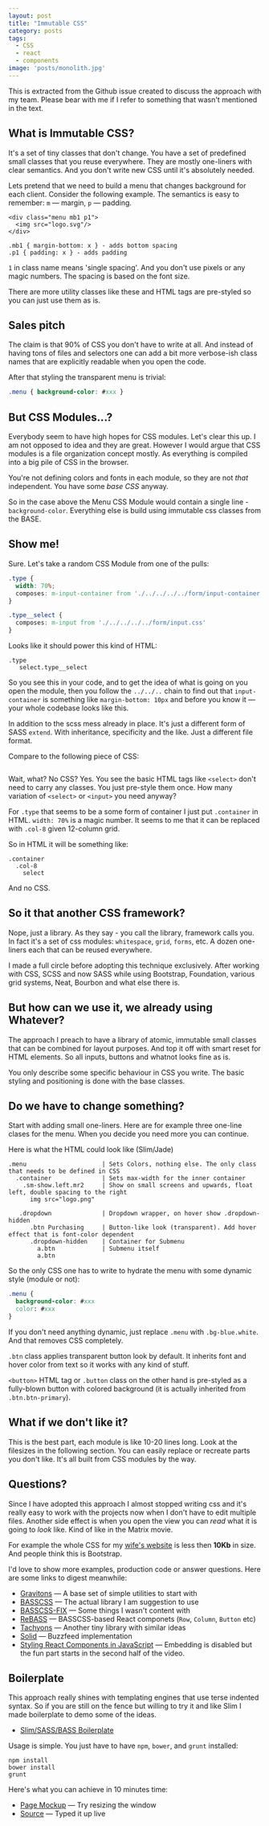 ```yaml
---
layout: post
title: "Immutable CSS"
category: posts
tags:
  - CSS
  - react
  - components
image: 'posts/monolith.jpg'
---
```

This is extracted from the Github issue created to discuss the approach with my
team. Please bear with me if I refer to something that wasn't mentioned in the text.

## What is Immutable CSS?

It's a set of tiny classes that don't change. You have a set of predefined
small classes that you reuse everywhere. They are mostly one-liners with clear
semantics. And you don't write new CSS until it's absolutely needed.

Lets pretend that we need to build a menu that changes background for each client.
Consider the following example. The semantics is easy to remember: `m` —
margin, `p` — padding.

```
<div class="menu mb1 p1">
  <img src="logo.svg"/>
</div>
```

```
.mb1 { margin-bottom: x } - adds bottom spacing
.p1 { padding: x } - adds padding
```

`1` in class name means 'single spacing'. And you don't use pixels or any
magic numbers. The spacing is based on the font size.

There are more utility classes like these and HTML tags are pre-styled so you
can just use them as is.

## Sales pitch

The claim is that 90% of CSS you don't have to write at all. And instead of
having tons of files and selectors one can add a bit more verbose-ish class
names that are explicitly readable when you open the code.

After that styling the transparent menu is trivial:

```css
.menu { background-color: #xxx }
```

## But CSS Modules...?

Everybody seem to have high hopes for CSS modules. Let's clear this up. I am
not opposed to idea and they are great. However I would argue that CSS modules
is a file organization concept mostly. As everything is compiled into a big
pile of CSS in the browser.

You're not defining colors and fonts in each module, so they are not *that*
independent. You have some *base CSS* anyway.

So in the case above the Menu CSS Module would contain a single line -
`background-color`. Everything else is build using immutable css classes from
the BASE.

## Show me!

Sure. Let's take a random CSS Module from one of the pulls:

```css
.type {
  width: 70%;
  composes: m-input-container from './../../../../form/input-container.css'
}

.type__select {
  composes: m-input from './../../../../form/input.css'
}
```

Looks like it should power this kind of HTML:

```slim
.type
   select.type__select
```

So you see this in your code, and to get the idea of what is going on you open
the module, then you follow the `../../..` chain to find out that `input-container`
is something like `margin-bottom: 10px` and before you know it — your whole codebase
looks like this.

In addition to the scss mess already in place. It's just a different form of
SASS `extend`. With inheritance, specificity and the like. Just a different
file format.

Compare to the following piece of CSS:

```css

```
Wait, what? No CSS? Yes. You see the basic HTML tags like `<select>` don't need to
carry any classes. You just pre-style them once. How many variation of
`<select>` or `<input>` you need anyway?

For `.type` that seems to be a some form of container I just put `.container`
in HTML. `width: 70%` is a magic number. It seems to me that it can be replaced
with `.col-8` given 12-column grid.

So in HTML it will be something like:

```slim
.container
  .col-8
    select
```
And no CSS.

## So it that another CSS framework?

Nope, just a library. As they say - you call the library, framework calls you.
In fact it's a set of css modules: `whitespace`, `grid`, `forms`, etc. A dozen
one-liners each that can be reused everywhere.

I made a full circle before adopting this technique exclusively. After working
with CSS, SCSS and now SASS while using Bootstrap, Foundation, various grid
systems, Neat, Bourbon and what else there is.

## But how can we use it, we already using Whatever?

The approach I preach to have a library of atomic, immutable small classes that
can be combined for layout purposes. And top it off with smart reset for HTML
elements. So all inputs, buttons and whatnot looks fine as is.

You only describe some specific behaviour in CSS you write. The basic styling
and positioning is done with the base classes.

## Do we have to change something?

Start with adding small one-liners. Here are for example three one-line clases
for the menu. When you decide you need more you can continue.

Here is what the HTML could look like (Slim/Jade)

```slim
.menu                     | Sets Colors, nothing else. The only class that needs to be defined in CSS
  .container              | Sets max-width for the inner container
    .sm-show.left.mr2     | Show on small screens and upwards, float left, double spacing to the right
      img src="logo.png"

   .dropdown              | Dropdown wrapper, on hover show .dropdown-hidden
      .btn Purchasing     | Button-like look (transparent). Add hover effect that is font-color dependent
      .dropdown-hidden    | Container for Submenu
        a.btn             | Submenu itself
        a.btn
```

So the only CSS one has to write to hydrate the menu with some dynamic style (module or not):

```css
.menu {
  background-color: #xxx
  color: #xxx
}
```

If you don't need anything dynamic, just replace `.menu` with `.bg-blue.white`.
And that removes CSS completely.

`.btn` class applies transparent button look by default. It inherits font and
hover color from text so it works with any kind of stuff.

`<button>` HTML tag or `.button` class on the other hand is pre-styled as a
fully-blown button with colored background (it is actually inherited from
`.btn.btn-primary`).

## What if we don't like it?

This is the best part, each module is like 10-20 lines long. Look at the
filesizes in the following section.  You can easily replace or recreate parts
you don't like. It's all built from CSS modules by the way.

## Questions?

Since I have adopted this approach I almost stopped writing css and it's really
easy to work with the projects now when I don't have to edit multiple files.
Another side effect is when you open the view you can *read* what it is going
to *look* like. Kind of like in the Matrix movie.

For example the whole CSS for my [wife's website](http://molokophuket.com) is
less then **10Kb** in size. And people think this is Bootstrap.

I'd love to show more examples, production code or answer questions. Here are
some links to digest meanwhile:

* [Gravitons](http://jxnblk.com/gravitons) — A base set of simple utilities to start with
* [BASSCSS](http://basscss.com) — The actual library I am suggestion to use
* [BASSCSS-FIX](http://github.com/firedev/basscss-fix) — Some things I wasn't content with
* [ReBASS](http://jxnblk.com/rebass) — BASSCSS-based React componets (`Row`, `Column`, `Button` etc)
* [Tachyons](http://tachyons.io) — Another tiny library with similar ideas
* [Solid](http://solid.buzzfeed.com) — Buzzfeed implementation
* [Styling React Components in JavaScript](https://www.youtube.com/watch?v=0aBv8dsZs84) — Embedding is disabled but the fun part starts in the second half of the video.

## Boilerplate

This approach really shines with templating engines that use terse indented syntax. So if
you are still on the fence but willing to try it and like Slim I made
boilerplate to demo some of the ideas.

* [Slim/SASS/BASS Boilerplate](http://github.com/firedev/boilerplate)

Usage is simple. You just have to have `npm`, `bower`, and `grunt` installed:

```
npm install
bower install
grunt
```

Here's what you can achieve in 10 minutes time:

* [Page Mockup](http://firedev.com/boilerplate/) — Try resizing the window
* [Source](https://github.com/firedev/boilerplate/blob/example/slim/index.slim) — Typed it up live
